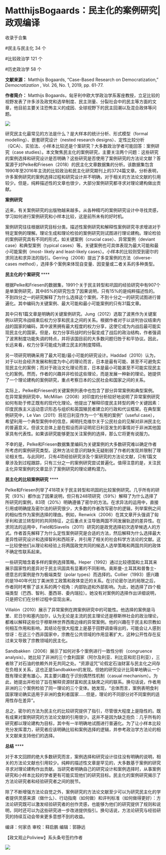 # MatthijsBogaards：民主化的案例研究|政观编译


收录于合集

#民主与民主化 34 个

#比较政治学 121 个

#历史政治学 58 个

**文献来源：** Matthijs Bogaards, “Case-Based Research on Democratization,”
_Democratization_ , Vol. 26, No. 1, 2019, pp. 61-77.

  

 **作者简介：** Matthijs
Bogaards，匈牙利中欧大学政治学系客座教授，立足比较的视野发表了许多涉及政党和选举制度、民主测量、分裂社会中的民主等方面的文章，他目前主要关注恐怖主义的成因、全球视野下的民主回潮以及混合政体等问题。

  

![](/images/239/2.png)

  

  

研究民主化最常见的方法是什么？是大样本的统计分析、形式模型（formal modelling）、嵌套研究设计（nested research
designs）、定性比较分析（QCA）、实验法、小样本比较还是个案研究？大多数政治学者可能回答：案例研究（case
studies）。本文聚焦民主化的案例研究，主要关注两个问题：这些研究的案例选择和研究设计是否明确？这些研究是否使用了案例研究的方法论文献？答案源于对Pelke和Friesen（2018）的民主化文章数据集的分析。该数据集包含1990年至2016年主流的比较政治和民主化研究期刊上的3724篇文章。分析表明，许多案例研究的案例选择过程和研究设计并不明确，对于相关的方法论文献的引用较少。但是，纯粹描述性的文章也很少，大部分案例研究都寻求对理论建构做出贡献。  

  

 **案例研究**  

近来，有关案例研究的出版物越来越多。从各种精巧的案例研究设计中寻找灵感，学习如何进行案例研究和小样本比较，这是前所未有的好时机。

  

案例研究往往根据研究目标分类。描述性案例研究和解释性案例研究寻求增进对于特定案例的理解。理论生成和理论检验的案例研究则试图进行理论建构。理论检验的案例研究具有不同的形式，如关键案例（crucial
case）、异常案例（deviant case）和典型案例（typical cases）等。关键案例也可具体表现为最大可能和最小可能案例（most-
likely and least-likely
cases）。小样本的比较则受到密尔的求同法和求异法的指引。Gerring（2008）提出了多变案例的方法（diverse-cases
method），选择多个案例来体现自变量、因变量或二者关系的多种类型。

  

 **民主化的个案研究** ****

根据Pelke和Friesen的数据集，1991个关于民主转型和巩固的经验研究中有907个是单案例研究，其中85%的研究包含了因果说明，只有15%的是纯粹描述性的。不到四分之一的研究解释了为什么选择这个案例，不到十分之一的研究试图进行普遍化。其中编码为关键案例、最大可能和最小可能案例的只有31篇文章。

  

其中只有1篇文章是明确的关键案例研究。Jung（2012）选取了波黑作为关键案例以研究冷战结束后权力分享和民主之间的关系。根据作者对于以谈判协议结束内战的国家的编码，其中波黑拥有最大程度的权力分享，这使它成为内战后最可能实现民主化的国家。但是，权力分享将战时的分裂变成了战后的政治结构，作者强调了波黑制度功能失调的特点，并将该国目前的大多数问题归咎于和平协议。因此，长远来看，权力分享可能成为建立民主的制度障碍。

  

另一项研究明确采用了最大可能/最小可能的研究设计。Haddad（2010）认为，对于以社会经济发展和制度为中心的理论而言，日本是最有可能、甚至不可避免实现民主化的案例；而对于政治文化理论而言，日本是最小可能甚至不可能实现民主化的案例。然而，作者的兴趣并非检验这些理论，而是发展一种新的理论。她提供了一个理论建构的案例研究，重点考察日本的公民社会和国家之间的关系。

  

实际上，Pelke和Friesen的关键案例列表中也包含了部分异常案例和典型案例。在异常案例研究中，McMillan（2008）对印度的分析较好地说明了异常案例研究如何有助于修正既有的现代化理论。他提出了解释印度民主转型的两个关键因素：印度民族主义运动意识形态与组织和英国殖民者建立的行政和代议框架。在典型案例研究中，Le
Van（2011）将尼日利亚作为一个“有用的案例”（useful
case），希望利用一个典型案例中的信息，阐明托克维尔关于公民社会的见解对非洲民主化的普遍意义。但该文总体上是在假设而非证明尼日利亚发生的事情对于非洲其他国家具有代表性。如果该研究能够更加关注案例的选择，那么它将更有说服力。

  

不幸的是，Pelke和Friesen数据集里编码为关键案例的大多数研究难以确定作者所考虑的案例研究类型。这种方法论意识的缺失无疑削弱了作者的发现并限制了理论相关性。与此同时，只有4项经验研究涉及个案研究的方法论文献，只有1篇文章涉及到过程跟踪，只有三分之一的案例研究尝试普遍化。值得注意的是，关注民主化异常案例的文章显示了案例研究的理论建构潜力。

  

 **民主化的比较案例研究** ****

Pelke和Friesen列举了418项关于民主转型和巩固的比较案例研究。几乎所有的研究（93%）都作出了因果说明，但只有248项研究（59%）解释了为什么选择了所研究的案例，83项（20%）明确遵循了密尔的方法。在求异法的运用中，直接引用或明确提及密尔法的研究很少，大多数的作者改写密尔的逻辑，列举案例之间的相似性作为案例选择的理由。例如，Renwick（2006）在其文章开头强调了匈牙利和波兰转型时的共同特征，之后重点关注导致两国不同发展轨迹的差异性。在求同法的运用中，Field和Siavelis（2011）研究的是政党选择初次选举候选人的方式。作者首先解释了为什么定性案例研究是合适的方法，然后解释为什么选择最大差异性研究设计和选择智利和西班牙，并引用了相关的社会科学方法论的文献。这一比较使他们从理论和经验上将两国政党共同的候选人选举策略和两国共同的政体不确定性联系起来。

  

一些研究暗含着多样的案例选择策略。Heper（1992）通过比较德国和土耳其来展示国家性的差异对于民主巩固具有显著的不同影响。奥斯曼-土耳其和普鲁士-
德意志的案例是作为极端类型（polar
types）而选择的。Collier（1993）感兴趣的是1940年代拉丁美洲劳工政策和政体变迁的关系。在讨论密尔法的局限之后，作者同时考察了该关系的两个视角：内部轨迹和外部影响。为此，她选择了四个极端类型（巴西、智利、墨西哥、委内瑞拉）。她没有对案例的选择作出详细说明，只是把它们在分析过程中显现出来。

  

Villalón（2010）展示了异常案例在跨案例研究中的可能性。他选择的案例是马里、尼日尔和塞内加尔，认为无论是主流的民主理论还是穆斯林社会的政治理论，都难以解释这些位于穆斯林世界西南边缘的异常案例。他的兴趣在于民主和宗教如何相互作用和影响，其结论在很大程度上是基于田野调查得出的，可能会让人感到惊讶：在这三个西非国家中，宗教在公共领域的作用显著扩大，这种公开性存在反过来又导致了宗教领域的民主化。

  

Sandbakken（2006）展示了如何对多个案例进行一致性分析（congruence
analysis）。她比较了非洲的三个食利国家（阿尔及利亚、利比亚和尼日利亚），三者除了对石油的依赖外并无共同之处。“资源诅咒”论假定石油财富与民主化之间存在负相关关系，这也正是Sandbakken的发现。但她的研究设计比简单地确认一个既有理论更有雄心，其主要兴趣在于识别偶然性机制（casual
mechanism）。为此，她提出并检验了旨在解释资源财富和民主缺席之间的联系。换句话说，作者用非洲的三个案例检验了同一理论的三个变体。她发现，“总体而言，案例表明食利国家理论确实适用于非洲的食利者国家……但是，理论的不同部分对不同案例的适用性存在差异”。

  

总之，密尔的方法为民主化的比较研究提供了指引，尽管很大程度上是隐性的。既有成果对案例研究的方法论文献的引用很少。这并不是因为缺乏抱负：几乎所有的研究都以理论建构为目标，其中有一半明确地试图进行普遍化。为了让小样本比较充分发挥潜力，研究者应该明确比较和案例选择的逻辑，并参考政治学方法论的相关文献来支持他们的选择。

  

 **总结** ****

对于本文回顾的绝大多数研究而言，案例选择和研究设计往往没有明确的说明，相关的方法论文献也引用较少。纯粹的描述性文章是罕见的，大多数基于案例的研究寻求对理论建构作出贡献。当研究者明确自己的研究设计和案例选择时，从事案例研究和小样本比较的学者更有可能实现他们的研究目标。民主化的案例研究揭示了方法论研究者和经验研究者之间的脱节。

  

除了不断增强方法论自觉之外，案例研究的方法论文献至少可以为研究民主化的学者提供灵感来源（做什么）、行动指南（如何做）和评判标准（如何做得更好）：方法论研究既可以激发经验研究者的创作灵感，也能够为他们的研究提供了规则和说明，同时还可以为这些研究进一步改进提供指引。换句话说，方法论研究与经验研究的持续互动会带来更多意想不到的收益。

  

编译：何家丞 审校：释启鹏 编辑：郭静远

【政文观止Poliview】系头条号签约作者

  

![](/images/239/3.jpeg)

  

